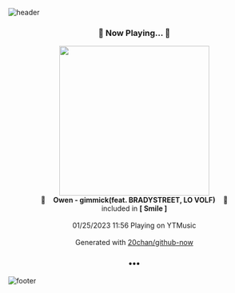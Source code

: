 ![header](https://capsule-render.vercel.app/api?type=wave&height=170&section=header&text=Hi.%20I'm%20SHIFT&fontColor=090707&fontAlignX=45&fontAlignY=65&fontSize=100)

<h3 align="center">🎵 Now Playing... 🎵</h3>
<p align="center">
  <a href="https://music.youtube.com/watch?v=AFG48TpfW-g">
    <img width="300" src="https://lh3.googleusercontent.com/lrFzvwmpwSKow0Fa5DwADmUSNcnLvj5tEktj6O8mRNcZh9eAayUChWzqFCS-8jLCI6JMiFoM4nR-F-g">
  </a>
  <br>
  🎵&nbsp&nbsp&nbsp <b>Owen - gimmick(feat. BRADYSTREET, LO VOLF)</b> &nbsp&nbsp&nbsp🎵
  <br>
  included in <b>[ Smile ]</b>
  
  <br />
  <br />
  01/25/2023 11:56 Playing on YTMusic
  <br />
  <br />
  Generated with <a href="https://github.com/20chan/github-now">20chan/github-now</a>
</p>

<h3 align="center">•••</h3>

![footer](https://capsule-render.vercel.app/api?type=wave&height=150&section=footer)
